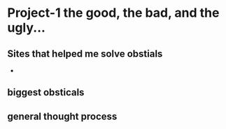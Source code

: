 # Project-1 the good, the bad, and the ugly...
<section>
<h1>Sites that helped me solve obstials </h1>
<p><ul>
	<li></li>
</ul></p>
</section>
<section>
	<h2>biggest obsticals</h2>
	<p></p>

</section>
<section>
	<h2>general thought process</h2>
</section>